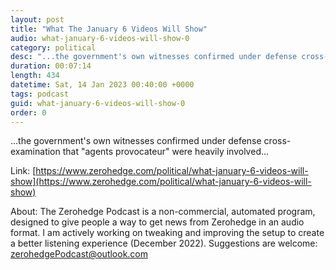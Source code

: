 ```yaml
---
layout: post
title: "What The January 6 Videos Will Show"
audio: what-january-6-videos-will-show-0
category: political
desc: "...the government's own witnesses confirmed under defense cross-examination that &quot;agents provocateur&quot; were heavily involved..."
duration: 00:07:14
length: 434
datetime: Sat, 14 Jan 2023 00:40:00 +0000
tags: podcast
guid: what-january-6-videos-will-show-0
order: 0
---
```

...the government's own witnesses confirmed under defense cross-examination that &quot;agents provocateur&quot; were heavily involved...

Link: [https://www.zerohedge.com/political/what-january-6-videos-will-show](https://www.zerohedge.com/political/what-january-6-videos-will-show)

About: The Zerohedge Podcast is a non-commercial, automated program, designed to give people a way to get news from Zerohedge in an audio format.  I am actively working on tweaking and improving the setup to create a better listening experience (December 2022).  Suggestions are welcome: [zerohedgePodcast@outlook.com](mailto:zerohedgePodcast@outlook.com)